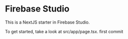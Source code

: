 # Firebase Studio

This is a NextJS starter in Firebase Studio.

To get started, take a look at src/app/page.tsx.
first commit